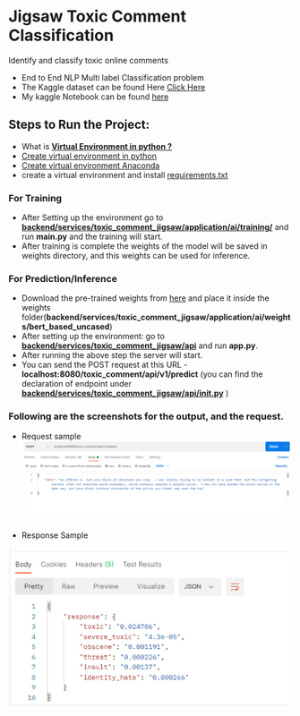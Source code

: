 # Jigsaw Toxic Comment Classification
 Identify and classify toxic online comments

- End to End NLP Multi label Classification problem
- The Kaggle dataset can be found Here [Click Here](https://www.kaggle.com/c/jigsaw-toxic-comment-classification-challenge/data)
- My kaggle Notebook can be found [here](https://www.kaggle.com/raryan/jigsaw-toxic-comment-bert-base-uncased)
 
## Steps to Run the Project:
- What is [**Virtual Environment in python ?**](https://www.geeksforgeeks.org/python-virtual-environment/)
- [Create virtual environment in python](https://www.geeksforgeeks.org/creating-python-virtual-environment-windows-linux/)
- [Create virtual environment Anaconda](https://www.geeksforgeeks.org/set-up-virtual-environment-for-python-using-anaconda/)
- create a virtual environment and install [requirements.txt](https://github.com/R-aryan/Text-Summarization-Using-T5/blob/develop/requirements.txt)
  
### For Training
- After Setting up the environment go to [**backend/services/toxic_comment_jigsaw/application/ai/training/**](https://github.com/R-aryan/Jigsaw-Toxic-Comment-Classification/tree/main/backend/services/toxic_comment_jigsaw/application/ai/training) and run **main.py** and the training will start.
- After training is complete the weights of the model will be saved in weights directory, and this weights can be used for inference.
  
### For Prediction/Inference
- Download the pre-trained weights from [here](https://drive.google.com/file/d/1yx6C1_Ucuodb4z0QzylCv4CqqbEv_tt3/view?usp=sharing) and place it inside the weights folder(**backend/services/toxic_comment_jigsaw/application/ai/weights/bert_based_uncased**)
- After setting up the environment: go to [**backend/services/toxic_comment_jigsaw/api**](https://github.com/R-aryan/Jigsaw-Toxic-Comment-Classification/tree/main/backend/services/toxic_comment_jigsaw/api) and run **app.py**.
- After running the above step the server will start.  
- You can send the POST request at this URL - **localhost:8080/toxic_comment/api/v1/predict** (you can find the declaration of endpoint under [**backend/services/toxic_comment_jigsaw/api/__init__.py**](https://github.com/R-aryan/Jigsaw-Toxic-Comment-Classification/blob/main/backend/services/toxic_comment_jigsaw/api/__init__.py) )

### Following are the screenshots for the output, and the request.

- Request sample 
![Sample request](https://github.com/R-aryan/Jigsaw-Toxic-Comment-Classification/blob/main/msc/toxic_request.png)
  <br>
  <br>
  
- Response Sample

![Sample response](https://github.com/R-aryan/Jigsaw-Toxic-Comment-Classification/blob/main/msc/toxic_response.png)
